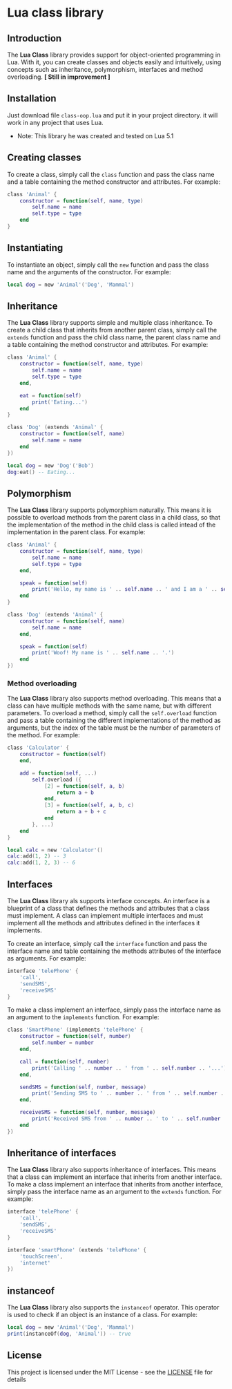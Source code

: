 # Lua class library

## Introduction

The **Lua Class** library provides support for object-oriented programming in Lua. With it, you can create classes and objects easily and intuitively, using concepts such as inheritance, polymorphism, interfaces and method overloading. **[ Still in improvement ]**

## Installation

Just download file `class-oop.lua` and put it in your project directory. it will work in any project that uses Lua. 

* Note: This library he was created and tested on Lua 5.1

## Creating classes

To create a class, simply call the `class` function and pass the class name and a table containing the method constructor and attributes. For example:

```lua
class 'Animal' {
    constructor = function(self, name, type)
        self.name = name
        self.type = type
    end
}
```

## Instantiating

To instantiate an object, simply call the `new` function and pass the class name and the arguments of the constructor. For example:

```lua
local dog = new 'Animal'('Dog', 'Mammal')
```

## Inheritance

The **Lua Class** library supports simple and multiple class inheritance. To create a child class that inherits from another parent class, simply call the `extends` function and pass the child class name, the parent class name and a table containing the method constructor and attributes. For example:

```lua
class 'Animal' {
    constructor = function(self, name, type)
        self.name = name
        self.type = type
    end,

    eat = function(self)
        print('Eating...')
    end
}

class 'Dog' (extends 'Animal' {
    constructor = function(self, name)
        self.name = name
    end
})

local dog = new 'Dog'('Bob')
dog:eat() -- Eating...

```

## Polymorphism

The **Lua Class** library supports polymorphism naturally. This means it is possible to overload methods from the parent class in a child class, so that the implementation of the method in the child class is called intead of the implementation in the parent class. For example:

```lua
class 'Animal' {
    constructor = function(self, name, type)
        self.name = name
        self.type = type
    end,

    speak = function(self)
        print('Hello, my name is ' .. self.name .. ' and I am a ' .. self.type .. '.')
    end
}

class 'Dog' (extends 'Animal' {
    constructor = function(self, name)
        self.name = name
    end,

    speak = function(self)
        print('Woof! My name is ' .. self.name .. '.')
    end
})
```


### Method overloading

The **Lua Class** library also supports method overloading. This means that a class can have multiple methods with the same name, but with different parameters. To overload a method, simply call the `self.overload` function and pass a table containing the different implementations of the method as arguments, but the index of the table must be the number of parameters of the method. For example:

```lua
class 'Calculator' {
    constructor = function(self)
    end,

    add = function(self, ...)
        self.overload ({
            [2] = function(self, a, b)
                return a + b
            end,
            [3] = function(self, a, b, c)
                return a + b + c
            end
        }, ...)
    end
}

local calc = new 'Calculator'()
calc:add(1, 2) -- 3
calc:add(1, 2, 3) -- 6
```

## Interfaces

The **Lua Class** library als supports interface concepts. An interface is a blueprint of a class that defines the methods and attributes that a class must implement. A class can implement multiple interfaces and must implement all the methods and attributes defined in the interfaces it implements.

To create an interface, simply call the `interface` function and pass the interface name and table containing the methods attributes of the interface as arguments. For example:

```lua
interface 'telePhone' {
    'call',
    'sendSMS',
    'receiveSMS'
}
```
To make a class implement an interface, simply pass the interface name as an argument to the `implements` function. For example:

```lua
class 'SmartPhone' (implements 'telePhone' {
    constructor = function(self, number)
        self.number = number
    end,

    call = function(self, number)
        print('Calling ' .. number .. ' from ' .. self.number .. '...')
    end,

    sendSMS = function(self, number, message)
        print('Sending SMS to ' .. number .. ' from ' .. self.number .. '...')
    end,

    receiveSMS = function(self, number, message)
        print('Received SMS from ' .. number .. ' to ' .. self.number .. '...')
    end
})
```

## Inheritance of interfaces

The **Lua Class** library also supports inheritance of interfaces. This means that a class can implement an interface that inherits from another interface. To make a class implement an interface that inherits from another interface, simply pass the interface name as an argument to the `extends` function. For example:

```lua
interface 'telePhone' {
    'call',
    'sendSMS',
    'receiveSMS'
}

interface 'smartPhone' (extends 'telePhone' {
    'touchScreen',
    'internet'
})
```

## instanceof

The **Lua Class** library also supports the `instanceof` operator. This operator is used to check if an object is an instance of a class. For example:

```lua
local dog = new 'Animal'('Dog', 'Mammal')
print(instanceOf(dog, 'Animal')) -- true
```

## License

This project is licensed under the MIT License - see the [LICENSE](https://github.com/lodsdev/lua-oop/blob/main/MIT-LICENSE.txt) file for details